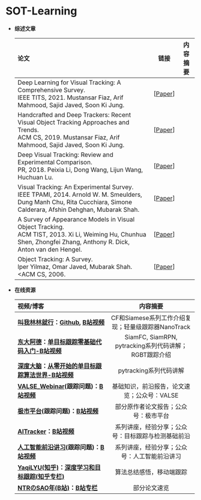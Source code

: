 # SOT-Learning




* **综述文章**

     | **论文**              | **链接**    | **内容摘要**    |
     |:-----------           |:----------------:|:----------------:|
     | Deep Learning for Visual Tracking: A Comprehensive Survey.  <br /> IEEE TITS, 2021. Mustansar Fiaz, Arif Mahmood, Sajid Javed, Soon Ki Jung.     |  [[Paper](https://ieeexplore.ieee.org/document/9339950)]   |     |  
     | Handcrafted and Deep Trackers: Recent Visual Object Tracking Approaches and Trends. <br />  ACM CS, 2019. Mustansar Fiaz, Arif Mahmood, Sajid Javed, Soon Ki Jung.     |  [[Paper](https://dl.acm.org/doi/abs/10.1145/3309665)]   |     |  
     | Deep Visual Tracking: Review and Experimental Comparison. <br />  PR, 2018. Peixia Li, Dong Wang, Lijun Wang, Huchuan Lu.    |  [[Paper](https://www.sciencedirect.com/science/article/abs/pii/S0031320317304612)]   |     |  
     | Visual Tracking: An Experimental Survey. <br /> IEEE TPAMI, 2014.  Arnold W. M. Smeulders, Dung Manh Chu, Rita Cucchiara, Simone Calderara, Afshin Dehghan, Mubarak Shah.   | [[Paper](https://ieeexplore.ieee.org/document/6671560)]    |     |   
     | A Survey of Appearance Models in Visual Object Tracking. <br /> ACM TIST, 2013. Xi Li, Weiming Hu, Chunhua Shen, Zhongfei Zhang, Anthony R. Dick, Anton van den Hengel.   | [[Paper](https://dl.acm.org/doi/10.1145/2508037.2508039)]   |     |  
     | Object Tracking: A Survey. <br /> lper Yilmaz, Omar Javed, Mubarak Shah.  <ACM CS, 2006.   |  [[Paper](https://dl.acm.org/doi/10.1145/1177352.1177355)]   |     |

* **在线资源**

     | **视频/博客**              | 内容摘要    |
     |:-----------               |:----------------:|
     |**[叫我林林就行](https://space.bilibili.com/209664735/)：[Github](https://github.com/HonglinChu), [B站视频](https://space.bilibili.com/209664735/)** |CF和Siamese系列工作介绍复现；轻量级跟踪器NanoTrack|
     |**[东大阿德](https://space.bilibili.com/6794832/)：[单目标跟踪零基础代码入门-B站视频](https://space.bilibili.com/6794832/channel/collectiondetail?sid=400776)** |SiamFC, SiamRPN, pytracking系列代码讲解；RGBT跟踪介绍|
     |**[深度大脑](https://space.bilibili.com/9456738)：[从零开始的单目标跟踪算法世界-B站视频](https://www.bilibili.com/video/BV1WK4y1C7JG)** |pytracking系列代码讲解|
     |**[VALSE_Webinar](https://space.bilibili.com/562085182/)(跟踪问题)：[B站视频](https://space.bilibili.com/562085182/search/video?keyword=%E8%B7%9F%E8%B8%AA)** |基础知识，前沿报告，论文速览；公众号：VALSE |
     |**[极市平台](https://space.bilibili.com/85300886/)(跟踪问题)：[B站视频](https://space.bilibili.com/85300886/search/video?keyword=%E8%B7%9F%E8%B8%AA)** |部分原作者论文报告；公众号：极市平台|
     |**[AITracker](https://space.bilibili.com/8948069)：[B站视频](https://space.bilibili.com/8948069)** |系列讲座，经验分享；公众号：目标跟踪与检测基础前沿|
     |**[人工智能前沿讲习](https://bbs.sffai.com/)(跟踪问题)：[B站视频](https://space.bilibili.com/388690539/search/video?keyword=%E8%B7%9F%E8%B8%AA)** |系列讲座，经验分享；公众号：人工智能前沿讲习|
     |**[YaqiLYU(知乎)](https://www.zhihu.com/people/YaqiLYU)：[深度学习和目标跟踪(知乎专栏)](https://www.zhihu.com/column/DCF-tracking)** |算法总结感悟，移动端跟踪|
     |**[NTRのSAO年(B站)](https://space.bilibili.com/5567932)：[B站专栏](https://space.bilibili.com/5567932/article)** |部分论文速览|
